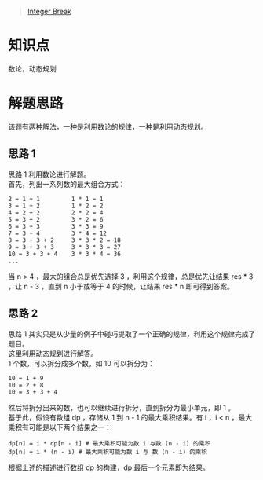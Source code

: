 > [Integer Break](https://leetcode.com/problems/integer-break/description/)

# 知识点
数论，动态规划

# 解题思路
该题有两种解法，一种是利用数论的规律，一种是利用动态规划。

## 思路 1
思路 1 利用数论进行解题。  
首先，列出一系列数的最大组合方式：
```
2 = 1 + 1         1 * 1 = 1
3 = 1 + 2         1 * 2 = 2
4 = 2 + 2         2 * 2 = 4
5 = 3 + 2         3 * 2 = 6
6 = 3 + 3         3 * 3 = 9
7 = 3 + 4         3 * 4 = 12
8 = 3 + 3 + 2     3 * 3 * 2 = 18
9 = 3 + 3 + 3     3 * 3 * 3 = 27
10 = 3 + 3 + 4    3 * 3 * 4 = 36
...
```
当 n > 4 ，最大的组合总是优先选择 3 ，利用这个规律，总是优先让结果 res * 3 ，让 n - 3 ，直到 n 小于或等于 4 的时候，让结果 res * n 即可得到答案。  

## 思路 2
思路 1 其实只是从少量的例子中碰巧提取了一个正确的规律，利用这个规律完成了题目。  
这里利用动态规划进行解答。  
1 个数，可以拆分成多个数，如 10 可以拆分为：
```
10 = 1 + 9
10 = 2 + 8
10 = 3 + 3 + 4
```

然后将拆分出来的数，也可以继续进行拆分，直到拆分为最小单元，即 1 。  
基于此，假设有数组 dp ，存储从 1 到 n - 1 的最大乘积结果。有 i ，i < n ，最大乘积有可能是以下两个结果之一：
```
dp[n] = i * dp[n - i] # 最大乘积可能为数 i 与数 (n - i) 的乘积
dp[n] = i * (n - i) # 最大乘积可能为数 i 与 数 (n - i) 的乘积
```

根据上述的描述进行数组 dp 的构建，dp 最后一个元素即为结果。